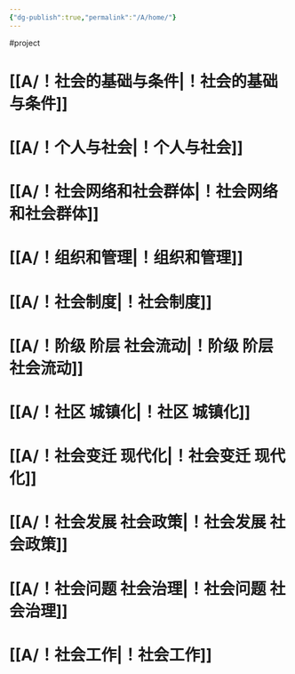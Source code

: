 ```yaml
---
{"dg-publish":true,"permalink":"/A/home/"}
---
```


#project
# [[A/！社会的基础与条件\|！社会的基础与条件]]
# [[A/！个人与社会\|！个人与社会]]
# [[A/！社会网络和社会群体\|！社会网络和社会群体]]
# [[A/！组织和管理\|！组织和管理]]
# [[A/！社会制度\|！社会制度]]
# [[A/！阶级 阶层 社会流动\|！阶级 阶层 社会流动]]
# [[A/！社区 城镇化\|！社区 城镇化]]
# [[A/！社会变迁 现代化\|！社会变迁 现代化]]
# [[A/！社会发展 社会政策\|！社会发展 社会政策]]
# [[A/！社会问题 社会治理\|！社会问题 社会治理]]
# [[A/！社会工作\|！社会工作]]


